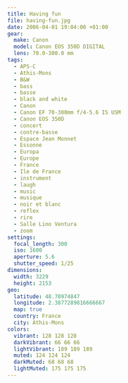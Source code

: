 ```yaml
---
title: Having fun
file: having-fun.jpg
date: 2006-04-01 19:04:00 +01:00
gear:
  make: Canon
  model: Canon EOS 350D DIGITAL
  lens: 70.0-300.0 mm
tags:
  - APS-C
  - Athis-Mons
  - B&W
  - bass
  - basse
  - black and white
  - Canon
  - Canon EF 70-300mm f/4-5.6 IS USM
  - Canon EOS 350D
  - concert
  - contre-basse
  - Espace Jean Monnet
  - Essonne
  - Europa
  - Europe
  - France
  - Ile de France
  - instrument
  - laugh
  - music
  - musique
  - noir et blanc
  - reflex
  - rire
  - Salle Lino Ventura
  - zoom
settings:
  focal_length: 300
  iso: 1600
  aperture: 5.6
  shutter_speed: 1/25
dimensions:
  width: 3229
  height: 2153
geo:
  latitude: 48.70974847
  longitude: 2.3877289816666667
  map: true
  country: France
  city: Athis-Mons
colors:
  vibrant: 128 128 128
  darkVibrant: 66 66 66
  lightVibrant: 189 189 189
  muted: 124 124 124
  darkMuted: 68 68 68
  lightMuted: 175 175 175
---
```



